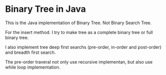 # Binary Tree in Java
This is the Java implementation of Binary Tree. Not Binary Search Tree.

For the insert method. I try to make tree as a complete binary tree or full binary tree.

I also implement tree deep first searchs (pre-order, in-order and post-order) and breadth first search.

The pre-order traveral not only use recursive implementan, but also use while loop implementation.
